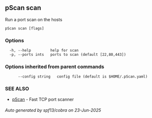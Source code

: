 ## pScan scan

Run a port scan on the hosts

```
pScan scan [flags]
```

### Options

```
  -h, --help         help for scan
  -p, --ports ints   ports to scan (default [22,80,443])
```

### Options inherited from parent commands

```
      --config string   config file (default is $HOME/.pScan.yaml)
```

### SEE ALSO

* [pScan](pScan.md)	 - Fast TCP port scanner

###### Auto generated by spf13/cobra on 23-Jun-2025
